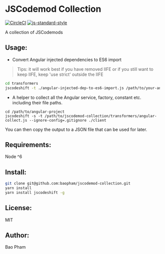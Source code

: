 JSCodemod Collection
==========

[![CircleCI](https://circleci.com/gh/baopham/jscodemod-collection.svg?style=svg)](https://circleci.com/gh/baopham/jscodemod-collection)
[![js-standard-style](https://img.shields.io/badge/code%20style-standard-brightgreen.svg)](http://standardjs.com/) 

A collection of JSCodemods


Usage:
------

* Convert Angular injected dependencies to ES6 import

> Tips: it will work best if you have removed IIFE or if you still want to keep IIFE, keep 'use strict' outside the IIFE

```bash
cd transformers
jscodeshift -t ./angular-injected-dep-to-es6-import.js /path/to/your-angular-file.js --config='./config.example'
```

* A helper to collect all the Angular service, factory, constant etc. including their file paths.

```
cd /path/to/angular-project
jscodeshift -s -t /path/to/jscodemod-collection/transformers/angular-collect.js --ignore-config=.gitignore ./client
```

You can then copy the output to a JSON file that can be used for later.


Requirements:
-------------
Node ^6

Install:
--------

```bash
git clone git@github.com:baopham/jscodemod-collection.git
yarn install
yarn install jscodeshift -g
```

License:
--------
MIT

Author:
-------
Bao Pham
